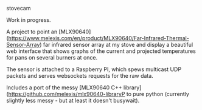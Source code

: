 stovecam

Work in progress.

A project to point an [MLX90640]
(https://www.melexis.com/en/product/MLX90640/Far-Infrared-Thermal-Sensor-Array) 
far infrared sensor array at my stove
and display a beautiful web interface that shows graphs of the current
and projected temperatures for pans on several burners at once.

The sensor is attached to a Raspberry PI, which spews multicast UDP
packets and serves websockets requests for the raw data.

Includes a port of the messy [MLX90640 C++
library](https://github.com/melexis/mlx90640-libraryP to pure python
(currently slightly less messy - but at least it doesn't busywait).

